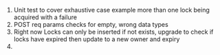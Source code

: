 1. Unit test to cover exhaustive case example more than one lock being acquired with a failure
2. POST req params checks for empty, wrong data types
3. Right now Locks can only be inserted if not exists, upgrade to check if locks have expired then update to a new owner and expiry
4. 